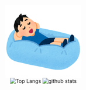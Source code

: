 <div align="center">
  <img style="display: flex; flex-direction: column; align-items: center;height: 200px;" alt="Hirune man" src="./assets/images/hirune.png">
  <div style="display: inline-block;">
    <img alt="Top Langs" height="160px" src="https://github-readme-stats.vercel.app/api/top-langs/?username=c19yamamoto&hide=html&layout=compact">
    <img alt="github stats" height="160px" src="https://github-readme-stats.vercel.app/api?username=c19yamamoto&show_icons=true&count_private=true">
  </div>
</div>
